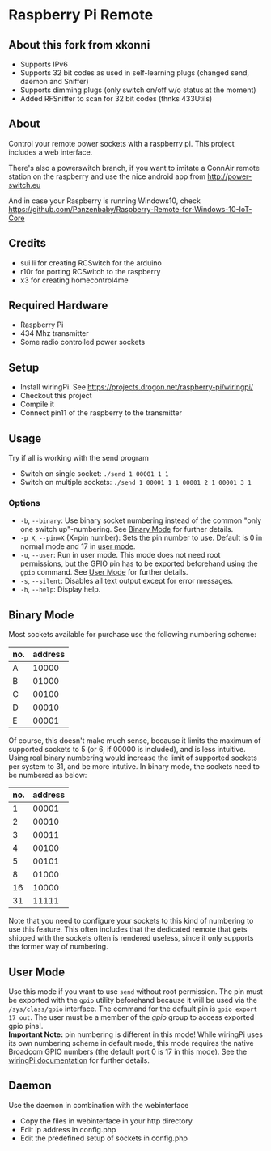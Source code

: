 # Raspberry Pi Remote

## About this fork from xkonni
* Supports IPv6
* Supports 32 bit codes as used in self-learning plugs (changed send, daemon and Sniffer)
* Supports dimming plugs (only switch on/off w/o status at the moment)
* Added RFSniffer to scan for 32 bit codes (thnks 433Utils)

## About
Control your remote power sockets with a raspberry pi.
This project includes a web interface.

There's also a powerswitch branch, if you want to imitate a ConnAir remote
station on the raspberry and use the nice android app from
http://power-switch.eu

And in case your Raspberry is running Windows10, check
https://github.com/Panzenbaby/Raspberry-Remote-for-Windows-10-IoT-Core

## Credits
* sui li for creating RCSwitch for the arduino
* r10r for porting RCSwitch to the raspberry
* x3 for creating homecontrol4me

## Required Hardware
* Raspberry Pi
* 434 Mhz transmitter
* Some radio controlled power sockets

## Setup
* Install wiringPi. See https://projects.drogon.net/raspberry-pi/wiringpi/
* Checkout this project
* Compile it
* Connect pin11 of the raspberry to the transmitter

## Usage
Try if all is working with the send program
*  Switch on single socket: `./send 1 00001 1 1`
*  Switch on multiple sockets: `./send 1 00001 1 1 00001 2 1 00001 3 1`

### Options
* `-b`, `--binary`: Use binary socket numbering instead of the common "only one switch up"-numbering. See [Binary Mode](#binary-mode) for further details.
* `-p X`, `--pin=X` (X=pin number): Sets the pin number to use. Default is 0 in normal mode and 17 in [user mode](#user-mode).
* `-u`, `--user`: Run in user mode. This mode does not need root permissions, but the GPIO pin has to be exported beforehand using the `gpio` command. See [User Mode](#user-mode) for further details.
* `-s`, `--silent`: Disables all text output except for error messages.
* `-h`, `--help`: Display help.

## Binary Mode
Most sockets available for purchase use the following numbering scheme:

no. | address
--- | -------
  A |   10000
  B |   01000
  C |   00100
  D |   00010
  E |   00001

Of course, this doesn't make much sense, because it limits the maximum of supported sockets to 5 (or 6, if 00000 is included), and is less intuitive. Using real binary numbering would increase the limit of supported sockets per system to 31, and be more intutive. In binary mode, the sockets need to be numbered as below:

no. | address
--- | -------
  1 |   00001
  2 |   00010
  3 |   00011
  4 |   00100
  5 |   00101
  8 |   01000
 16 |   10000
 31 |   11111

Note that you need to configure your sockets to this kind of numbering to use this feature. This often includes that the dedicated remote that gets shipped with the sockets often is rendered useless, since it only supports the former way of numbering.

## User Mode
Use this mode if you want to use `send` without root permission. The pin must be exported with the `gpio` utility beforehand because it will be used via the `/sys/class/gpio` interface. The command for the default pin is `gpio export 17 out`. The user must be a member of the *gpio* group to access exported gpio pins!.  
**Important Note:** pin numbering is different in this mode! While wiringPi uses its own numbering scheme in default mode, this mode requires the native Broadcom GPIO numbers (the default port 0 is 17 in this mode). See the [wiringPi documentation](http://wiringpi.com/pins/) for further details.

## Daemon
Use the daemon in combination with the webinterface
* Copy the files in webinterface in your http directory
* Edit ip address in config.php
* Edit the predefined setup of sockets in config.php
